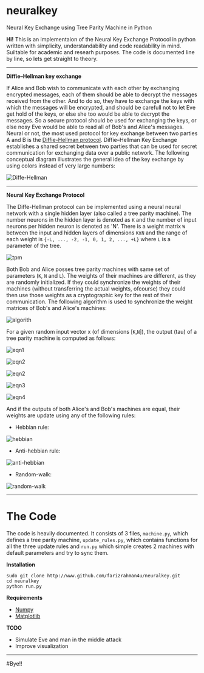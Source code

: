 # neuralkey
Neural Key Exchange using Tree Parity Machine in Python

**Hi!** This is an implementaion of the Neural Key Exchange Protocol in python written with simplicity, understandability and code readability in mind. Suiltable for academic and researh purposes. The code is documented line by line, so lets get straight to theory.
___
**Diffie–Hellman key exchange**

If Alice and Bob wish to communicate with each other by exchanging encrypted messages, each of them should be able to decrypt the messages received from the other. And to do so, they have to exchange the keys with which the messages will be encrypted, and should be carefull not to let Eve get hold of the keys, or else she too would be able to decrypt the messages. So a secure protocol should be used for exchanging the keys, or else nosy Eve would be able to read all of Bob's and Alice's messages.
Neural or not, the most used protocol for key exchange between two parties A and B is the [Diffie-Hellman protocol](https://en.wikipedia.org/wiki/Diffie%E2%80%93Hellman_key_exchange). Diffie–Hellman Key Exchange establishes a shared secret between two parties that can be used for secret communication for exchanging data over a public network. The following conceptual diagram illustrates the general idea of the key exchange by using colors instead of very large numbers:

![Diffe-Hellman](https://upload.wikimedia.org/wikipedia/commons/thumb/4/46/Diffie-Hellman_Key_Exchange.svg/250px-Diffie-Hellman_Key_Exchange.svg.png)
____
**Neural Key Exchange Protocol**

The Diffe-Hellman protocol can be implemented using a neural neural network with a single hidden layer (also called a tree parity machine). The number neurons in the hidden layer is denoted as `K` and the number of input neurons per hidden neuron is denoted as 'N'. There is a weight matrix `W` between the input and hidden layers of dimensions `K`x`N` and the range of each weight is `{-L, ..., -2, -1, 0, 1, 2, ..., +L}` where `L` is a parameter of the tree.

![tpm](https://upload.wikimedia.org/wikipedia/commons/thumb/e/e1/TreeParityMachine.jpg/350px-TreeParityMachine.jpg)

Both Bob and Alice posses tree parity machines with same set of parameters (`K`, `N` and `L`). The weights of their machines are different, as they are randomly initialized. If they could synchronize the weights of their machines (without transferring the actual weights, ofcourse) they could then use those weights as a cryptographic key for the rest of their communication. The following algorithm is used to synchronize the weight matrices of Bob's and Alice's machines:

![algorith](http://i66.tinypic.com/rk0jd5.png)

For a given random input vector x (of dimensions [`K`,`N`]), the output (tau) of a tree parity machine is computed as follows:

![eqn1](https://upload.wikimedia.org/math/3/7/8/378239a5ebfd6a4909c41bfb56290785.png)

![eqn2](https://upload.wikimedia.org/math/f/0/c/f0cc1ef36d3e0ed3122a4d5bb5174b24.png)

![eqn2](https://upload.wikimedia.org/math/f/6/c/f6c71d6ddb62c05156e28257d2ee7321.png)

![eqn3](https://upload.wikimedia.org/math/2/6/c/26ca3289b0a374f571997861520afd19.png)

![eqn4](https://upload.wikimedia.org/math/8/e/2/8e294fb8aa31d991f17adb60962a35ba.png)

And if the outputs of both Alice's and Bob's machines are equal, their weights are update using any of the following rules:

* Hebbian rule:

![hebbian](https://upload.wikimedia.org/math/e/a/0/ea00bf9f38c084eb3dd2f05f18d7c7f8.png)

* Anti-hebbian rule:

![anti-hebbian](https://upload.wikimedia.org/math/4/b/e/4be8643c90715a90d50f1699dcccffb5.png)

* Random-walk:

![random-walk](https://upload.wikimedia.org/math/2/7/4/274044e2c0b5f84e79f7080270a4d48d.png)
___

# The Code

The code is heavily documented. It consists of 3 files, `machine.py`, which defines a tree parity machine, `update_rules.py`, which contains functions for all the three update rules and `run.py` which simple creates 2 machines with default parameters and try to sync them.

**Installation**

```
sudo git clone http://www.github.com/farizrahman4u/neuralkey.git
cd neuralkey
python run.py
```

**Requirements**
* [Numpy](www.numpy.org)
* [Matplotlib](www.matplotlib.org)

**TODO**

* Simulate Eve and man in the middle attack
* Improve visualization

___

#Bye!!
